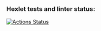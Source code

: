 ### Hexlet tests and linter status:
[![Actions Status](https://github.com/ola-9/frontend-project-80/workflows/hexlet-check/badge.svg)](https://github.com/ola-9/frontend-project-80/actions)